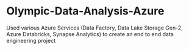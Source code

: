 # Olympic-Data-Analysis-Azure
Used various Azure Services (Data Factory, Data Lake Storage Gen-2, Azure Databricks, Synapse Analytics) to create an end to end data engineering project
